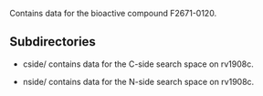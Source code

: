 Contains data for the bioactive compound F2671-0120.

## Subdirectories

- cside/ contains data for the C-side search space on rv1908c.

- nside/ contains data for the N-side search space on rv1908c.

